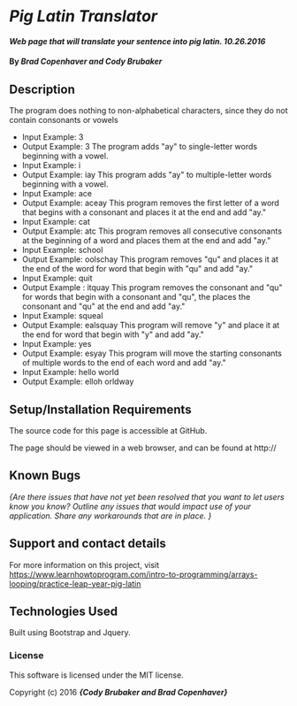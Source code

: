 # _Pig Latin Translator_

#### _Web page that will translate your sentence into pig latin. 10.26.2016_

#### By _**Brad Copenhaver and Cody Brubaker**_

## Description

The program does nothing to non-alphabetical characters, since they do not contain consonants or vowels
* Input Example: 3
* Output Example: 3
The program adds "ay" to single-letter words beginning with a vowel.
* Input Example: i
* Output Example: iay
This program adds "ay" to multiple-letter words beginning with a vowel.
* Input Example: ace
* Output Example: aceay
This program removes the first letter of a word that begins with a consonant and places it at the end and add "ay."
* Input Example: cat
* Output Example: atc
This program removes all consecutive consonants at the beginning of a word and places them at the end and add "ay."
* Input Example: school
* Output Example: oolschay
This program removes "qu" and places it at the end of the word for word that begin with "qu" and add "ay."
* Input Example: quit
* Output Example : itquay
This program removes the consonant and "qu" for words that begin with a consonant and "qu", the places the consonant and "qu" at the end and add "ay."
* Input Example: squeal
* Output Example: ealsquay
This program will remove "y" and place it at the end for word that begin with "y" and add "ay."
* Input Example: yes
* Output Example: esyay
This program will move the starting consonants of multiple words to the end of each word and add "ay."
* Input Example: hello world
* Output Example: elloh orldway



## Setup/Installation Requirements

The source code for this page is accessible at GitHub.

The page should be viewed in a web browser, and can be found at http://

## Known Bugs

_{Are there issues that have not yet been resolved that you want to let users know you know?  Outline any issues that would impact use of your application.  Share any workarounds that are in place. }_

## Support and contact details

For more information on this project, visit https://www.learnhowtoprogram.com/intro-to-programming/arrays-looping/practice-leap-year-pig-latin

## Technologies Used

Built using Bootstrap and Jquery.

### License

This software is licensed under the MIT license.

Copyright (c) 2016 **_{Cody Brubaker and Brad Copenhaver}_**
